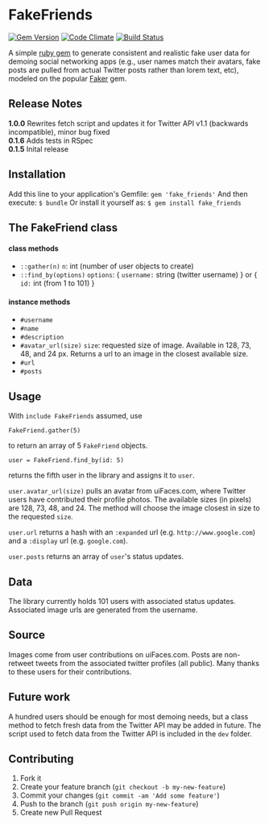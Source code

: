 # FakeFriends

[![Gem Version](https://badge.fury.io/rb/fake_friends.png)](http://badge.fury.io/rb/fake_friends)
[![Code Climate](https://codeclimate.com/github/jmromer/FakeFriends.png)](https://codeclimate.com/github/jmromer/FakeFriends)
[![Build Status](https://travis-ci.org/jmromer/FakeFriends.png?branch=master)](https://travis-ci.org/jmromer/FakeFriends)

A simple [ruby gem](https://rubygems.org/gems/fake_friends) to generate consistent and realistic fake user data for demoing social networking apps (e.g., user names match their avatars, fake posts are pulled from actual Twitter posts rather than lorem text, etc), modeled on the popular [Faker](https://github.com/stympy/faker) gem.


## Release Notes
**1.0.0** Rewrites fetch script and updates it for Twitter API v1.1 (backwards incompatible), minor bug fixed     
**0.1.6** Adds tests in RSpec     
**0.1.5** Inital release     


## Installation

Add this line to your application's Gemfile: `gem 'fake_friends'`
And then execute: `$ bundle`
Or install it yourself as: `$ gem install fake_friends`


## The FakeFriend class

#### class methods
* `::gather(n)`
  `n`: int (number of user objects to create)
* `::find_by(options)`
  `options`: { `username:` string (twitter username) } or { `id:` int (from 1 to 101) }

#### instance methods
* `#username`
* `#name`
* `#description`
* `#avatar_url(size)`
  `size`: requested size of image. Available in 128, 73, 48, and 24 px.
   Returns a url to an image in the closest available size.
* `#url`
* `#posts`

## Usage

With `include FakeFriends` assumed, use

    FakeFriend.gather(5)

to return an array of 5 `FakeFriend` objects.

    user = FakeFriend.find_by(id: 5)

returns the fifth user in the library and assigns it to `user`.

`user.avatar_url(size)` pulls an avatar from uiFaces.com, where Twitter users have contributed their profile photos.
The available sizes (in pixels) are 128, 73, 48, and 24. The method will choose the image closest in size
to the requested `size`.

`user.url` returns a hash with an `:expanded` url (e.g. `http://www.google.com`) and a `:display` url (e.g. `google.com`).

`user.posts` returns an array of `user`'s status updates.


## Data

The library currently holds 101 users with associated status updates. Associated image urls are generated from the username.

## Source
Images come from user contributions on uiFaces.com.
Posts are non-retweet tweets from the associated twitter profiles (all public).
Many thanks to these users for their contributions.


## Future work

A hundred users should be enough for most demoing needs, but a class method to fetch fresh data from the Twitter API may be added in future. The script used to fetch data from the Twitter API is included in the `dev` folder.

## Contributing

1. Fork it
2. Create your feature branch (`git checkout -b my-new-feature`)
3. Commit your changes (`git commit -am 'Add some feature'`)
4. Push to the branch (`git push origin my-new-feature`)
5. Create new Pull Request
